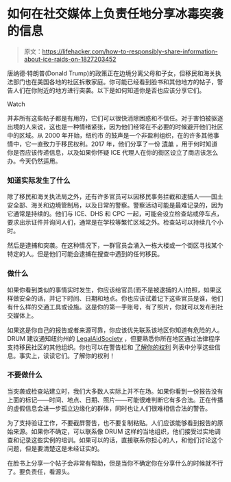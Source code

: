 # 如何在社交媒体上负责任地分享冰毒突袭的信息

> 原文：<https://lifehacker.com/how-to-responsibly-share-information-about-ice-raids-on-1827203452>

唐纳德·特朗普(Donald Trump)的政策正在边境分离父母和子女，但移民和海关执法部门也在美国各地的社区拆散家庭。你可能已经看到脸书和其他地方的帖子，警告人们在你附近的地方进行突袭。以下是如何知道你是否也应该分享它们。

Watch

并非所有这些帖子都是有用的，它们可以很快消除困惑和不信任。对于害怕被驱逐出境的人来说，这也是一种情绪紧张，因为他们经常在不必要的时候避开他们社区中的区域。从 2000 年开始，纽约市 的鼓声是一个非盈利组织，在的许多其他事情中，它一直致力于移民权利。2017 年，他们分享了一份 [清单](http://www.drumnyc.org/reportingraids/) ，用于何时知道你是否应该传递信息，以及如果你怀疑 ICE 代理人在你的街区设立了商店该怎么办。今天仍然适用。

### 知道实际发生了什么

除了移民和海关执法局之外，还有许多官员可以因移民事务拦截和逮捕人——国土安全部、海关和边境管制局，以及日常的警察。警察活动可能是最难记录的，因为它通常是持续的。他们与 ICE、DHS 和 CPC 一起，可能会设立检查站或停车点，要求出示证件并询问人们，通常是在学校等繁忙区域之外。检查站可以持续几个小时。

然后是逮捕和突袭。在这种情况下，一群官员会涌入一栋大楼或一个街区寻找某个特定的人。但是他们可能会逮捕在搜查中遇到的任何移民。

### 做什么

如果你看到类似的事情实时发生，你应该给官员(而不是被逮捕的人)拍照，如果这样做安全的话，并记下时间、日期和地点。你也应该试着记下这些官员是谁，他们有什么样的交通工具或设施。这是你的第一手账号，有了照片，你就可以发布到社交媒体上。

如果这是你自己的报告或者来源可靠，你应该优先联系该地区你知道有危险的人。DRUM 建议通知纽约州的 [LegalAidSociety](https://www.legalaidnyc.org/) ，但要熟悉你所在地区通过法律程序支持移民社区的其他组织。你也可以在警告栏和 [了解你的权利](https://www.aclu.org/know-your-rights) 列表中分享这些信息。事实上，读读它们。了解你的权利！

### 不要做什么

当突袭或检查站建立时，我们大多数人实际上并不在场。如果你看到一份报告没有上面的标记——时间、地点、日期、照片——可能很难判断它有多合法。正在传播的虚假信息会进一步孤立边缘化的群体，同时也让人们很难相信合法的警告。

为了支持验证工作，不要截屏警告，也不要复制粘贴。人们应该能够看到报告的原始来源。如果你不确定，可以联系像 DRUM 这样的当地组织，他们接受过实地调查和记录这些实例的培训。如果可以的话，直接联系你担心的人，和他们讨论这个问题，但是要清楚这是未经证实的。

在脸书上分享一个帖子会非常有帮助，但是当你不确定你在分享什么的时候就不行了。要负责任，看源头。